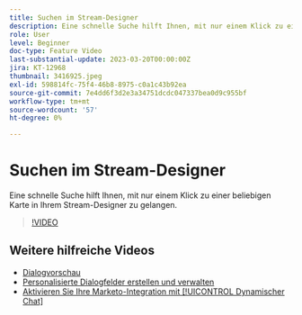```yaml
---
title: Suchen im Stream-Designer
description: Eine schnelle Suche hilft Ihnen, mit nur einem Klick zu einer beliebigen Karte in Ihrem Stream-Designer zu gelangen.
role: User
level: Beginner
doc-type: Feature Video
last-substantial-update: 2023-03-20T00:00:00Z
jira: KT-12968
thumbnail: 3416925.jpeg
exl-id: 598814fc-75f4-46b8-8975-c0a1c43b92ea
source-git-commit: 7e4dd6f3d2e3a34751dcdc047337bea0d9c955bf
workflow-type: tm+mt
source-wordcount: '57'
ht-degree: 0%

---
```


# Suchen im Stream-Designer

Eine schnelle Suche hilft Ihnen, mit nur einem Klick zu einer beliebigen Karte in Ihrem Stream-Designer zu gelangen.

>[!VIDEO](https://video.tv.adobe.com/v/3416925/?quality=12&learn=on)

## Weitere hilfreiche Videos

* [Dialogvorschau ](dialogue-preview.md)
* [Personalisierte Dialogfelder erstellen und verwalten](dialogue-management.md)
* [Aktivieren Sie Ihre Marketo-Integration mit [!UICONTROL Dynamischer Chat] ](marketo-integration.md)
